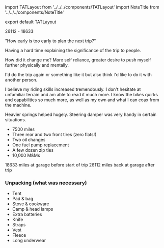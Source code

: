 import TATLayout from '../../../components/TATLayout'
import NoteTitle from '../../../components/NoteTitle'

export default TATLayout

<NoteTitle
  title="Life Back Home (October 6, 2018)"
  subtitle="7479 miles round trip"
/>

26112 - 18633

"How early is too early to plan the next trip?"

Having a hard time explaining the significance of the trip to people.

How did it change me? More self reliance, greater desire to push myself further physically and mentally.

I'd do the trip again or something like it but also think I'd like to do it with another person.

I believe my riding skills increased tremendously. I don't hesitate at unfamiliar terrain and am able to read it much more. I know the bikes quirks and capabilities so much more, as well as my own and what I can coax from the machine.

Heavier springs helped hugely. Steering damper was very handy in certain situations.

- 7500 miles
- Three rear and two front tires (zero flats!)
- Two oil changes
- One fuel pump replacement
- A few dozen zip ties
- 10,000 M&Ms

18633 miles at garage before start of trip
26112 miles back at garage after trip

### Unpacking (what was necessary)

- Tent
- Pad & bag
- Stove & cookware
- Camp & head lamps
- Extra batteries
- Knife
- Straps
- Vest
- Fleece
- Long underwear
